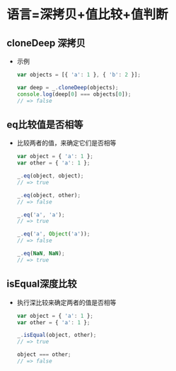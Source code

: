 # 语言=深拷贝+值比较+值判断

## cloneDeep 深拷贝

- 示例

    ```js
    var objects = [{ 'a': 1 }, { 'b': 2 }];

    var deep = _.cloneDeep(objects);
    console.log(deep[0] === objects[0]);
    // => false
    ```

## eq比较值是否相等

- 比较两者的值，来确定它们是否相等

    ```js
    var object = { 'a': 1 };
    var other = { 'a': 1 };

    _.eq(object, object);
    // => true

    _.eq(object, other);
    // => false

    _.eq('a', 'a');
    // => true

    _.eq('a', Object('a'));
    // => false

    _.eq(NaN, NaN);
    // => true

    ```

## isEqual深度比较

- 执行深比较来确定两者的值是否相等

    ```js
    var object = { 'a': 1 };
    var other = { 'a': 1 };

    _.isEqual(object, other);
    // => true

    object === other;
    // => false
    ```
